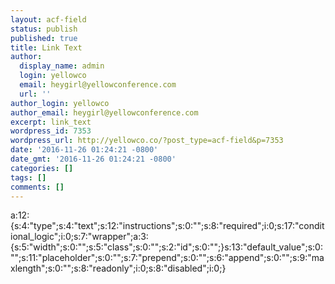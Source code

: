 ```yaml
---
layout: acf-field
status: publish
published: true
title: Link Text
author:
  display_name: admin
  login: yellowco
  email: heygirl@yellowconference.com
  url: ''
author_login: yellowco
author_email: heygirl@yellowconference.com
excerpt: link_text
wordpress_id: 7353
wordpress_url: http://yellowco.co/?post_type=acf-field&p=7353
date: '2016-11-26 01:24:21 -0800'
date_gmt: '2016-11-26 01:24:21 -0800'
categories: []
tags: []
comments: []
---
```

<p>a:12:{s:4:"type";s:4:"text";s:12:"instructions";s:0:"";s:8:"required";i:0;s:17:"conditional_logic";i:0;s:7:"wrapper";a:3:{s:5:"width";s:0:"";s:5:"class";s:0:"";s:2:"id";s:0:"";}s:13:"default_value";s:0:"";s:11:"placeholder";s:0:"";s:7:"prepend";s:0:"";s:6:"append";s:0:"";s:9:"maxlength";s:0:"";s:8:"readonly";i:0;s:8:"disabled";i:0;}</p>
